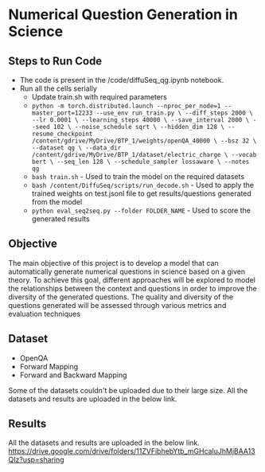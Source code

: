 # Numerical Question Generation in Science

## Steps to Run Code
- The code is present in the /code/diffuSeq_qg.ipynb notebook.
- Run all the cells serially
  - Update train.sh with required parameters
  - `python -m torch.distributed.launch --nproc_per_node=1 --master_port=12233 --use_env run_train.py \
      --diff_steps 2000 \
      --lr 0.0001 \
      --learning_steps 40000 \
      --save_interval 2000 \
      --seed 102 \
      --noise_schedule sqrt \
      --hidden_dim 128 \
      --resume_checkpoint /content/gdrive/MyDrive/BTP_1/weights/openQA_40000 \
      --bsz 32 \
      --dataset qg \
      --data_dir /content/gdrive/MyDrive/BTP_1/dataset/electric_charge \
      --vocab bert \
      --seq_len 128 \
      --schedule_sampler lossaware \
      --notes qg`
  - `bash train.sh` - Used to train the model on the required datasets
  - `bash /content/DiffuSeq/scripts/run_decode.sh` - Used to apply the trained weights on test.jsonl file to get results/questions generated from the model
  - `python eval_seq2seq.py --folder FOLDER_NAME` - Used to score the generated results


## Objective
The main objective of this project is to develop a model that can automatically generate numerical questions in science based on a given theory. To achieve this goal, different approaches will be explored to model the relationships between the context and questions in order to improve the diversity of the generated questions. The quality and diversity of the questions generated will be assessed through various metrics and evaluation techniques

## Dataset
- OpenQA
- Forward Mapping
- Forward and Backward Mapping

Some of the datasets couldn't be uploaded due to their large size.
All the datasets and results are uploaded in the below link.

## Results

All the datasets and results are uploaded in the below link.
https://drive.google.com/drive/folders/11ZVFibhebYtb_mGHcaluJhMjBAA13QIz?usp=sharing

